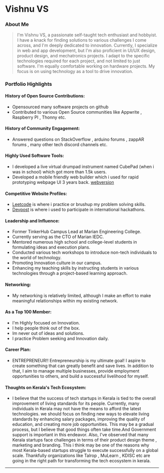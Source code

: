 # Vishnu VS 

### About Me

> I'm Vishnu VS, a passionate self-taught tech enthusiast and hobbyist. I have a knack for finding solutions to various challenges I come across, and I'm deeply dedicated to innovation. Currently, I specialize in web and app development, but I'm also proficient in UI/UX design, product design, and mechatronics projects. I adapt to the specific technologies required for each project, and not limited to just software. I'm equally comfortable working on hardware projects. My focus is on using technology as a tool to drive innovation.


### Portfolio Highlights


#### History of Open Source Contributions:
- Opensourced many software projects on github
- Contributed to various Open Source communities like Appwrite , Raspberry PI , Thonny etc.

#### History of Community Engagement:

- Answered questions on StackOverflow ,  arduino forums , zappAR forums , many other tech discord channels etc.


#### Highly Used Software Tools:

- I developed a live virtual drumpad instrument named CubePad (when i was in school) which got more than 1.5k users.
- Developed a mobile friendly web builder which i used for rapid prototyping webpage UI 3 years back. [webversion](https://github.com/Vishnuxx/WebMaker)

#### Competitive Website Profiles:

- [Leetcode](https://leetcode.com/vassoo329/) is where i practice or brushup my problem solving skills.
- [Devpost](https://devpost.com/Vishnuxx?ref_content=user-portfolio&ref_feature=portfolio&ref_medium=global-nav) is where i used to participate in international hackathons.

#### Leadership and Influence:

- Former TinkerHub Campus Lead at Marian Engineering College.
- Currently serving as the CTO of Marian IEDC.
- Mentored numerous high school and college-level students in formulating ideas and execution plans.
- Conducted various tech workshops to introduce non-tech individuals to the world of technology.
- Promoting Innovation culture in our campus.
- Enhancing my teaching skills by instructing students in various technologies through a project-based learning approach.

#### Networking:

- My networking is relatively limited, although I make an effort to make meaningful relationships within my existing network.

#### As a Top 100 Member:

- I'm Highly focused on Innovation.
- I help people think out of the box.
- Im never out of ideas and solutions.
- I practice Problem seeking and Innovation daily.

#### Career Plan:

- ENTREPRENEUR!! Entrepreneurship is my ultimate goal! I aspire to create something that can greatly benefit and save lives. In addition to that, I aim to manage multiple businesses, provide employment opportunities to others, and build a successful livelihood for myself.

#### Thoughts on Kerala's Tech Ecosystem:

- I believe that the success of tech startups in Kerala is tied to the overall improvement of living standards for its people. Currently, many individuals in Kerala may not have the means to afford the latest technologies. we should focus on finding new ways to elevate living standards by enhancing salary packages, improving the quality of education, and creating more job opportunities. This may be a gradual process, but I believe that good things often take time.And Government support is important in this endeavor. Also, I've observed that many Kerala startups face challenges in terms of their product design theme , marketing and branding. This i think may be one of the reasons why most Kerala-based startups struggle to execute successfully on a global scale. Thankfully organizations like Talrop , MuLearn , KDISC etc are going in the right path for transforming the tech ecosystem in kerala.


---
